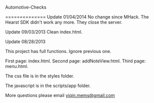 Automotive-Checks

==============
Update 01/04/2014
No change since MHack.
The Hearst SDK didn't work any more. They close the server.

Update 09/03/2013
Clean index.html.

Update 08/28/2013

This project has full functions. Ignore previous one.

First page: index.html.
Second page: addNoteView.html.
Third page: menu.html.

The css file is in the styles folder.

The javascript is in the scripts/app folder.

More questions please email yiqin.mems@gmail.com
